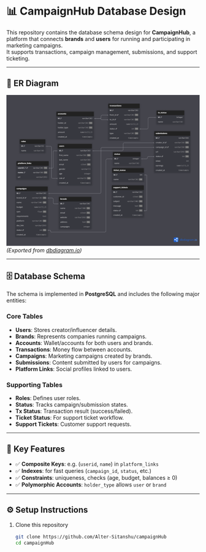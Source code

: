 # 📊 CampaignHub Database Design

This repository contains the database schema design for **CampaignHub**, a platform that connects **brands** and **users** for running and participating in marketing campaigns.  
It supports transactions, campaign management, submissions, and support ticketing.

---

## 📐 ER Diagram

![Database Diagram](./database/CamapaignHub.png)  
*(Exported from [dbdiagram.io](https://dbdiagram.io))*  

---

## 🗄️ Database Schema

The schema is implemented in **PostgreSQL** and includes the following major entities:

### Core Tables
- **Users**: Stores creator/influencer details.
- **Brands**: Represents companies running campaigns.
- **Accounts**: Wallet/accounts for both users and brands.
- **Transactions**: Money flow between accounts.
- **Campaigns**: Marketing campaigns created by brands.
- **Submissions**: Content submitted by users for campaigns.
- **Platform Links**: Social profiles linked to users.

### Supporting Tables
- **Roles**: Defines user roles.
- **Status**: Tracks campaign/submission states.
- **Tx Status**: Transaction result (success/failed).
- **Ticket Status**: For support ticket workflow.
- **Support Tickets**: Customer support requests.

---

## 🔑 Key Features

- ✅ **Composite Keys**: e.g. (`userid`, `name`) in `platform_links`  
- ✅ **Indexes**: for fast queries (`campaign_id`, `status`, etc.)  
- ✅ **Constraints**: uniqueness, checks (age, budget, balances ≥ 0)  
- ✅ **Polymorphic Accounts**: `holder_type` allows `user` or `brand`  

---

## ⚙️ Setup Instructions

1. Clone this repository  
   ```bash
   git clone https://github.com/Alter-Sitanshu/campaignHub
   cd campaignHub
